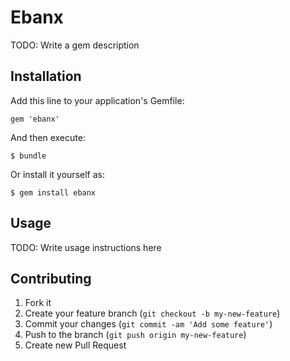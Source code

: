 # Ebanx

TODO: Write a gem description

## Installation

Add this line to your application's Gemfile:

    gem 'ebanx'

And then execute:

    $ bundle

Or install it yourself as:

    $ gem install ebanx

## Usage

TODO: Write usage instructions here

## Contributing

1. Fork it
2. Create your feature branch (`git checkout -b my-new-feature`)
3. Commit your changes (`git commit -am 'Add some feature'`)
4. Push to the branch (`git push origin my-new-feature`)
5. Create new Pull Request
